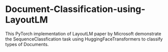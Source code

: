 # Document-Classification-using-LayoutLM
This PyTorch implementation of LayoutLM paper by Microsoft demonstrate the SequenceClassfication task using HuggingFaceTransformers to classify types of Documents.

